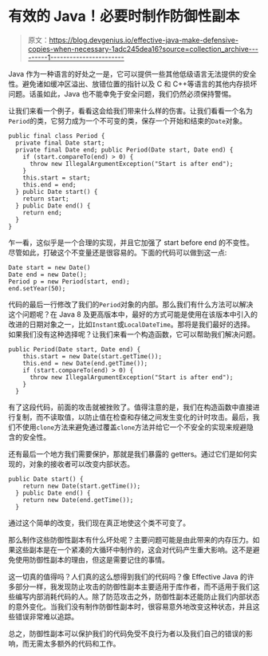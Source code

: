 # 有效的 Java！必要时制作防御性副本

> 原文：<https://blog.devgenius.io/effective-java-make-defensive-copies-when-necessary-1adc245dea16?source=collection_archive---------1----------------------->

Java 作为一种语言的好处之一是，它可以提供一些其他低级语言无法提供的安全性。避免诸如缓冲区溢出、放错位置的指针以及 C 和 C++等语言的其他内存损坏问题。话虽如此，Java 也不能幸免于安全问题，我们仍然必须保持警惕。

让我们来看一个例子，看看这会给我们带来什么样的伤害。让我们看看一个名为`Period`的类，它努力成为一个不可变的类，保存一个开始和结束的`Date`对象。

```
public final class Period {
  private final Date start;
  private final Date end; public Period(Date start, Date end) {
    if (start.compareTo(end) > 0) {
      throw new IllegalArgumentException("Start is after end");
    }
    this.start = start;
    this.end = end;
  } public Date start() {
    return start;
  } public Date end() {
    return end;
  }
}
```

乍一看，这似乎是一个合理的实现，并且它加强了 start before end 的不变性。尽管如此，打破这个不变量还是很容易的。下面的代码可以做到这一点:

```
Date start = new Date()
Date end = new Date();
Period p = new Period(start, end);
end.setYear(50);
```

代码的最后一行修改了我们的`Period`对象的内部。那么我们有什么方法可以解决这个问题呢？在 Java 8 及更高版本中，最好的方式可能是使用在该版本中引入的改进的日期对象之一，比如`Instant`或`LocalDateTime`。那将是我们最好的选择。如果我们没有这种选择呢？让我们来看一个构造函数，它可以帮助我们解决问题。

```
public Period(Date start, Date end) {
    this.start = new Date(start.getTime());
    this.end = new Date(end.getTime());
    if (start.compareTo(end) > 0) {
      throw new IllegalArgumentException("Start is after end");
    }
  }
```

有了这段代码，前面的攻击就被挫败了。值得注意的是，我们在构造函数中直接进行复制，而不读取值，以防止值在检查和存储之间发生变化的计时攻击。最后，我们不使用`clone`方法来避免通过覆盖`clone`方法并给它一个不安全的实现来规避隐含的安全性。

还有最后一个地方我们需要保护，那就是我们暴露的 getters。通过它们是如何实现的，对象的接收者可以改变内部状态。

```
public Date start() {
    return new Date(start.getTime());
  } public Date end() {
    return new Date(end.getTime());
  }
```

通过这个简单的改变，我们现在真正地使这个类不可变了。

那么制作这些防御性副本有什么坏处呢？主要问题可能是由此带来的内存压力。如果这些副本是在一个紧凑的大循环中制作的，这会对代码产生重大影响。这不是避免使用防御性副本的理由，但这是需要记住的事情。

这一切真的值得吗？人们真的这么想得到我们的代码吗？像 Effective Java 的许多部分一样，我发现防止攻击的防御性副本主要适用于库作者，而不适用于我们这些编写内部消耗代码的人。除了防范攻击之外，防御性副本还能防止我们内部状态的意外变化。当我们没有制作防御性副本时，很容易意外地改变这种状态，并且这些错误非常难以追踪。

总之，防御性副本可以保护我们的代码免受不良行为者以及我们自己的错误的影响，而无需太多额外的代码和工作。